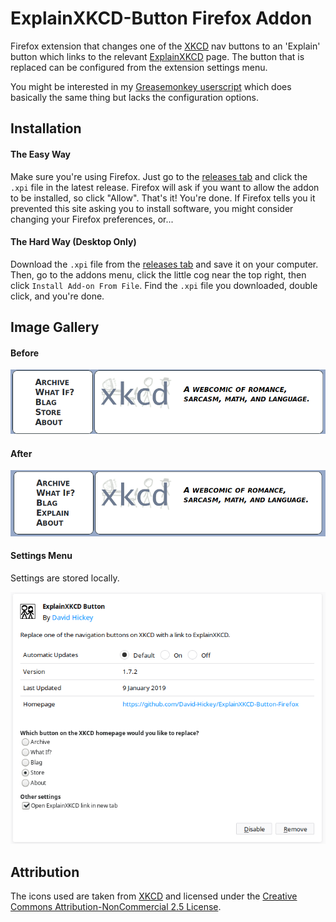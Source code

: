 # ExplainXKCD-Button Firefox Addon
Firefox extension that changes one of the [XKCD](https://www.xkcd.com/) nav buttons to an 'Explain' button which links to the relevant [ExplainXKCD](https://www.explainxkcd.com/wiki/index.php/Main_Page) page. The button that is replaced can be configured from the extension settings menu.

You might be interested in my [Greasemonkey userscript](https://github.com/David-Hickey/ExplainXKCD-Button-Userscript) which does basically the same thing but lacks the configuration options.

## Installation

#### The Easy Way

Make sure you're using Firefox. Just go to the [releases tab](https://github.com/David-Hickey/ExplainXKCD-Button-Firefox/releases) and click the `.xpi` file in the latest release. Firefox will ask if you want to allow the addon to be installed, so click "Allow". That's it! You're done. If Firefox tells you it prevented this site asking you to install software, you might consider changing your Firefox preferences, or...

#### The Hard Way (Desktop Only)

Download the `.xpi` file from the [releases tab](https://github.com/David-Hickey/ExplainXKCD-Button-Firefox/releases) and save it on your computer. Then, go to the addons menu, click the little cog near the top right, then click `Install Add-on From File`. Find the `.xpi` file you downloaded, double click, and you're done.

## Image Gallery

#### Before
![Before userscript](https://raw.githubusercontent.com/David-Hickey/ExplainXKCD-Button-Firefox/master/images/before.png)

#### After
![After userscript](https://raw.githubusercontent.com/David-Hickey/ExplainXKCD-Button-Firefox/master/images/after.png)

#### Settings Menu
Settings are stored locally.

![Settings menu](https://raw.githubusercontent.com/David-Hickey/ExplainXKCD-Button-Firefox/master/images/settings.png)

## Attribution

The icons used are taken from [XKCD](https://xkcd.com) and licensed under the [Creative Commons Attribution-NonCommercial 2.5 License](https://creativecommons.org/licenses/by-nc/2.5/).

